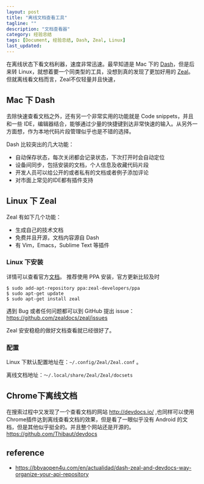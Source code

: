 ```yaml
---
layout: post
title: "离线文档查看工具"
tagline: ""
description: "文档查看器"
category: 经验总结
tags: [Document, 经验总结, Dash, Zeal, Linux]
last_updated: 
---
```


在离线状态下看文档利器，速度非常迅速。最早知道是 Mac 下的 [Dash](https://kapeli.com/dash)，但是后来转 Linux，就想着要一个同类型的工具，没想到真的发现了更加好用的 [Zeal](https://zealdocs.org/)。但就离线看文档而言，Zeal不仅轻量并且快速，

## Mac 下 Dash

去除快速查看文档之外，还有另一个非常实用的功能就是 Code snippets，并且和一些 IDE，编辑器结合，能够通过少量的快捷键到达非常快速的输入。从另外一方面想，作为本地代码片段管理似乎也是不错的选择。

Dash 比较突出的几大功能：

- 自动保存状态，每次关闭都会记录状态，下次打开时会自动定位
- 设备间同步，包括安装的文档，个人信息及收藏代码片段
- 开发人员可以给公开的或者私有的文档或者例子添加评论
- 对市面上常见的IDE都有插件支持

## Linux 下 Zeal
Zeal 有如下几个功能：

- 生成自己的技术文档
- 免费并且开源，文档内容源自 Dash
- 有 Vim，Emacs，Sublime Text 等插件

### Linux 下安装

详情可以查看官方[文档](https://zealdocs.org/download.html)。 推荐使用 PPA 安装，官方更新比较及时

    $ sudo add-apt-repository ppa:zeal-developers/ppa
    $ sudo apt-get update
    $ sudo apt-get install zeal

遇到 Bug 或者任何问题都可以到 GitHub 提出 issue：<https://github.com/zealdocs/zeal/issues>

Zeal 安安稳稳的做好文档查看就已经很好了。

### 配置
Linux 下默认配置地址在：`~/.config/Zeal/Zeal.conf` 。

离线文档地址：`～/.local/share/Zeal/Zeal/docsets`

## Chrome下离线文档

在搜索过程中又发现了一个查看文档的网站 <http://devdocs.io/> ,也同样可以使用Chrome插件达到离线查看文档的效果，但是看了一眼似乎没有 Android 的文档，但是其他似乎挺全的。并且整个网站还是开源的。 <https://github.com/Thibaut/devdocs>


## reference
- <https://bbvaopen4u.com/en/actualidad/dash-zeal-and-devdocs-way-organize-your-api-repository>